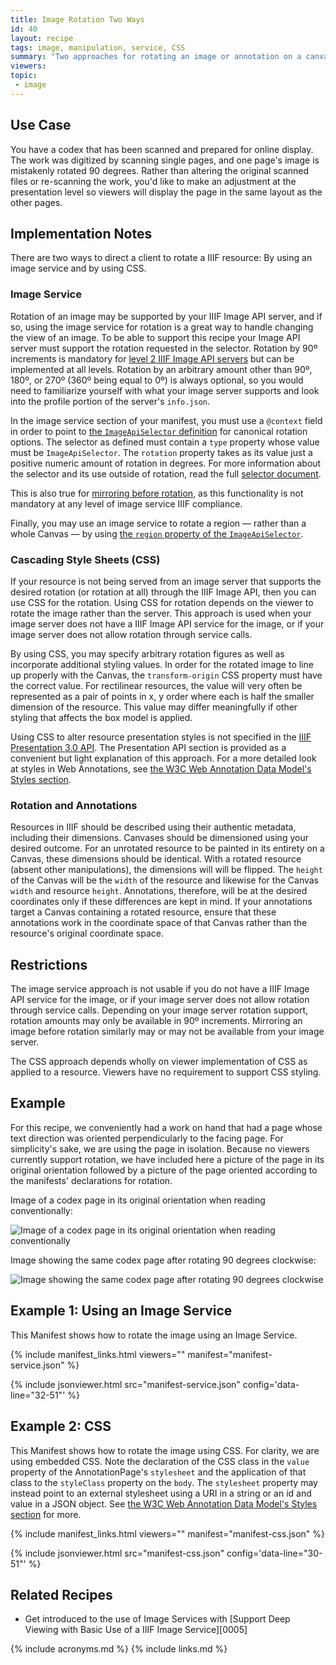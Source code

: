 ```yaml
---
title: Image Rotation Two Ways
id: 40
layout: recipe
tags: image, manipulation, service, CSS
summary: "Two approaches for rotating an image or annotation on a canvas"
viewers:
topic: 
 - image
---
```


## Use Case

You have a codex that has been scanned and prepared for online display. The work was digitized by scanning single pages, and one page's image is mistakenly rotated 90 degrees. Rather than altering the original scanned files or re-scanning the work, you'd like to make an adjustment at the presentation level so viewers will display the page in the same layout as the other pages.

## Implementation Notes

There are two ways to direct a client to rotate a IIIF resource: By using an image service and by using CSS.

### Image Service

Rotation of an image may be supported by your IIIF Image API server, and if so, using the image service for rotation is a great way to handle changing the view of an image. To be able to support this recipe your Image API server must support the rotation requested in the selector. Rotation by 90º increments is mandatory for [level 2 IIIF Image API servers](https://iiif.io/api/image/3.0/compliance/#33-rotation) but can be implemented at all levels. Rotation by an arbitrary amount other than 90º, 180º, or 270º (360º being equal to 0º) is always optional, so you would need to familiarize yourself with what your image server supports and look into the profile portion of the server's `info.json`.

In the image service section of your manifest, you must use a `@context` field in order to point to [the `ImageApiSelector` definition](https://iiif.io/api/annex/openannotation/#iiif-image-api-selector) for canonical rotation options. The selector as defined must contain a `type` property whose value must be `ImageApiSelector`. The `rotation` property takes as its value just a positive numeric amount of rotation in degrees. For more  information about the selector and its use outside of rotation, read the full [selector document](https://iiif.io/api/annex/openannotation/#iiif-image-api-selector).

This is also true for [mirroring before rotation](https://iiif.io/api/image/3.0/#43-rotation), as this functionality is not mandatory at any level of image service IIIF compliance.

Finally, you may use an image service to rotate a region — rather than a whole Canvas — by using [the `region` property of the `ImageApiSelector`](https://iiif.io/api/annex/openannotation/#iiif-image-api-selector).

### Cascading Style Sheets (CSS)

If your resource is not being served from an image server that supports the desired rotation (or rotation at all) through the IIIF Image API, then you can use CSS for the rotation. Using CSS for rotation depends on the viewer to rotate the image rather than the server. This approach is used when your image server does not have a IIIF Image API service for the image, or if your image server does not allow rotation through service calls.

By using CSS, you may specify arbitrary rotation figures as well as incorporate additional styling values. In order for the rotated image to line up properly with the Canvas, the `transform-origin` CSS property must have the correct value. For rectilinear resources, the value will very often be represented as a pair of points in x, y order where each is half the smaller dimension of the resource. This value may differ meaningfully if other styling that affects the box model is applied.

Using CSS to alter resource presentation styles is not specified in the [IIIF Presentation 3.0 API](https://iiif.io/api/presentation/3.0/). The Presentation API section is provided as a convenient but light explanation of this approach. For a more detailed look at styles in Web Annotations, see [the W3C Web Annotation Data Model's Styles section](https://www.w3.org/TR/annotation-model/#styles).

### Rotation and Annotations

Resources in IIIF should be described using their authentic metadata, including their dimensions. Canvases should be dimensioned using your desired outcome. For an unrotated resource to be painted in its entirety on a Canvas, these dimensions should be identical. With a rotated resource (absent other manipulations), the dimensions will will be flipped. The `height` of the Canvas will be the `width` of the resource and likewise for the Canvas `width` and resource `height`. Annotations, therefore, will be at the desired coordinates only if these differences are kept in mind. If your annotations target a Canvas containing a rotated resource, ensure that these annotations work in the coordinate space of that Canvas rather than the resource's original coordinate space.

## Restrictions

The image service approach is not usable if you do not have a IIIF Image API service for the image, or if your image server does not allow rotation through service calls. Depending on your image server rotation support, rotation amounts may only be available in 90º increments. Mirroring an image before rotation similarly may or may not be available from your image server.

The CSS approach depends wholly on viewer implementation of CSS as applied to a resource. Viewers have no requirement to support CSS styling.

## Example

For this recipe, we conveniently had a work on hand that had a page whose text direction was oriented perpendicularly to the facing page. For simplicity's sake, we are using the page in isolation. Because no viewers currently support rotation, we have included here a picture of the page in its original orientation followed by a picture of the page oriented according to the manifests' declarations for rotation.

Image of a codex page in its original orientation when reading conventionally:

![Image of a codex page in its original orientation when reading conventionally](https://iiif.io/api/image/3.0/example/reference/85a96c630f077e6ac6cb984f1b752bbf-0-21198-zz00022840-1-page1/full/300,/0/default.jpg "Before rotation")

Image showing the same codex page after rotating 90 degrees clockwise:

![Image showing the same codex page after rotating 90 degrees clockwise](https://iiif.io/api/image/3.0/example/reference/85a96c630f077e6ac6cb984f1b752bbf-0-21198-zz00022840-1-page1/full/300,/90/default.jpg "After rotation")

## Example 1: Using an Image Service

This Manifest shows how to rotate the image using an Image Service.

{% include manifest_links.html viewers="" manifest="manifest-service.json" %}

{% include jsonviewer.html src="manifest-service.json" config='data-line="32-51"' %}

## Example 2: CSS

This Manifest shows how to rotate the image using CSS. For clarity, we are using embedded CSS. Note the declaration of the CSS class in the `value` property of the AnnotationPage's `stylesheet` and the application of that class to the `styleClass` property on the `body`. The `stylesheet` property may instead point to an external stylesheet using a URI in a string or an id and value in a JSON object. See [the W3C Web Annotation Data Model's Styles section](https://www.w3.org/TR/annotation-model/#styles) for more.

{% include manifest_links.html viewers="" manifest="manifest-css.json" %}

{% include jsonviewer.html src="manifest-css.json" config='data-line="30-51"' %}

## Related Recipes

* Get introduced to the use of Image Services with [Support Deep Viewing with Basic Use of a IIIF Image Service][0005]

{% include acronyms.md %}
{% include links.md %}

